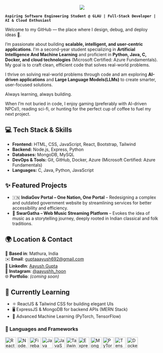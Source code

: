 <p align="center">
  <img src="https://readme-typing-svg.herokuapp.com?font=Fira+Code&weight=500&size=30&pause=1000&color=61DAFB&center=true&vCenter=true&width=900&height=100&lines=Hi%2C+I'm+Aayush+Gupta+👋;Front+End+Developer;AI+Enthusiast;Let%E2%80%99s+build+something+amazing+together!">
</p>


**`Aspiring Software Engineering Student @ GLAU | Full-Stack Developer | AI & Cloud Enthusiast`**



Welcome to my GitHub — the place where I design, debug, and deploy ideas 🚀.    

I’m passionate about building **scalable, intelligent, and user-centric applications**. I'm a second-year student specializing in **Artificial Intelligence And Machine Learning** and proficient in **Python, Java, C, Docker, and cloud technologies** (Microsoft Certified: Azure Fundamentals). My goal is to craft clean, efficient code that solves real-world problems.  

I thrive on solving real-world problems through code and am exploring **AI-driven applications** and **Large Language Models(LLMs)** to create smarter, user-focused solutions.  

Always learning, always building.  

When I’m not buried in code, I enjoy gaming (preferably with AI-driven NPCs!), reading sci-fi, or hunting for the perfect cup of coffee to fuel my next project.    

## 💻 Tech Stack & Skills
- **Frontend:** HTML, CSS, JavaScript, React, Bootstrap, Tailwind  
- **Backend:** Node.js, Express, Python  
- **Databases:** MongoDB, MySQL  
- **DevOps & Tools:** Git, GitHub, Docker, Azure (Microsoft Certified: Azure Fundamentals)  
- **Languages:** C, Java, Python, JavaScript  
  


## ✨ Featured Projects
- 🇮🇳 **IndiaGov Portal – One Nation, One Portal** – Redesigning a complex and outdated government website by streamlining services for better accessibility and efficiency. 
- 📱 **SwarGatha – Web Music Streaming Platform** – Evokes the idea of music as a storytelling journey, deeply rooted in Indian classical and folk traditions.  
  



## 🌍 Location & Contact
📍 **Based in**: Mathura, India  
✉️ **Email**: [guptaaayush692@gmail.com](mailto:guptaaayush692@gmail.com)  
🔗 **LinkedIn**: [Aayush Gupta](https://www.linkedin.com/in/aayushguptabot/)  
📸 **Instagram**: [@aayushh_hoon](https://www.instagram.com/aayushh_hoon)  
🌐 **Portfolio**: *(coming soon)*  



## 🧠 Currently Learning
- ⚛️ ReactJS & Tailwind CSS for building elegant UIs  
- 🖥️ ExpressJS & MongoDB for backend APIs (MERN Stack)  
- 🤖 Advanced Machine Learning (PyTorch, TensorFlow)  



### 🧰 Languages and Frameworks
<p align="left">
<a href="https://reactnative.dev/" target="_blank"><img src="https://raw.githubusercontent.com/danielcranney/readme-generator/main/public/icons/skills/react-colored.svg" width="36" alt="React Native"></a>
<a href="https://nodejs.org/" target="_blank"><img src="https://raw.githubusercontent.com/danielcranney/readme-generator/main/public/icons/skills/nodejs-colored.svg" width="36" alt="Node.js"></a>
<a href="https://firebase.google.com/" target="_blank"><img src="https://raw.githubusercontent.com/danielcranney/readme-generator/main/public/icons/skills/firebase-colored.svg" width="36" alt="Firebase"></a>
<a href="https://www.java.com/" target="_blank"><img src="https://raw.githubusercontent.com/danielcranney/readme-generator/main/public/icons/skills/java-colored.svg" width="36" alt="Java"></a>
<a href="https://developer.mozilla.org/en-US/docs/Web/JavaScript" target="_blank"><img src="https://raw.githubusercontent.com/danielcranney/readme-generator/main/public/icons/skills/javascript-colored.svg" width="36" alt="JavaScript"></a>
<a href="https://tailwindcss.com/" target="_blank"><img src="https://raw.githubusercontent.com/danielcranney/readme-generator/main/public/icons/skills/tailwindcss-colored.svg" width="36" alt="TailwindCSS"></a>
<a href="https://expressjs.com/" target="_blank"><img src="https://raw.githubusercontent.com/danielcranney/readme-generator/main/public/icons/skills/express-colored.svg" width="36" alt="Express"></a>
<a href="https://www.mongodb.com/" target="_blank"><img src="https://raw.githubusercontent.com/danielcranney/readme-generator/main/public/icons/skills/mongodb-colored.svg" width="36" alt="MongoDB"></a>
<a href="https://pytorch.org/" target="_blank"><img src="https://raw.githubusercontent.com/danielcranney/readme-generator/main/public/icons/skills/pytorch-colored.svg" width="36" alt="PyTorch"></a>
<a href="https://www.tensorflow.org/" target="_blank"><img src="https://raw.githubusercontent.com/danielcranney/readme-generator/main/public/icons/skills/tensorflow-colored.svg" width="36" alt="TensorFlow"></a>
<a href="https://docker.com/" target="_blank"><img src="https://raw.githubusercontent.com/danielcranney/readme-generator/main/public/icons/skills/docker-colored.svg" width="36" alt="Docker"></a>
</p>

